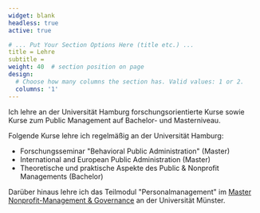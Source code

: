 ```yaml
---
widget: blank
headless: true
active: true

# ... Put Your Section Options Here (title etc.) ...
title = Lehre
subtitle = 
weight: 40  # section position on page
design:
  # Choose how many columns the section has. Valid values: 1 or 2.
  columns: '1'
---
```


Ich lehre an der Universität Hamburg forschungsorientierte Kurse sowie Kurse zum Public Management auf Bachelor- und Masterniveau. 

Folgende Kurse lehre ich regelmäßig an der Universität Hamburg:

- Forschungsseminar "Behavioral Public Administration" (Master)
- International and European Public Administration (Master)
- Theoretische und praktische Aspekte des Public & Nonprofit Managements (Bachelor)

Darüber hinaus lehre ich das Teilmodul "Personalmanagement" im [Master Nonprofit-Management & Governance](https://www.wwu-weiterbildung.de/npm) an der Universität Münster.